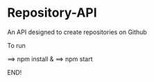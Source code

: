 # Repository-API
An API designed to create repositories on Github

To run

==> npm install
& 
==> npm start 

END!
